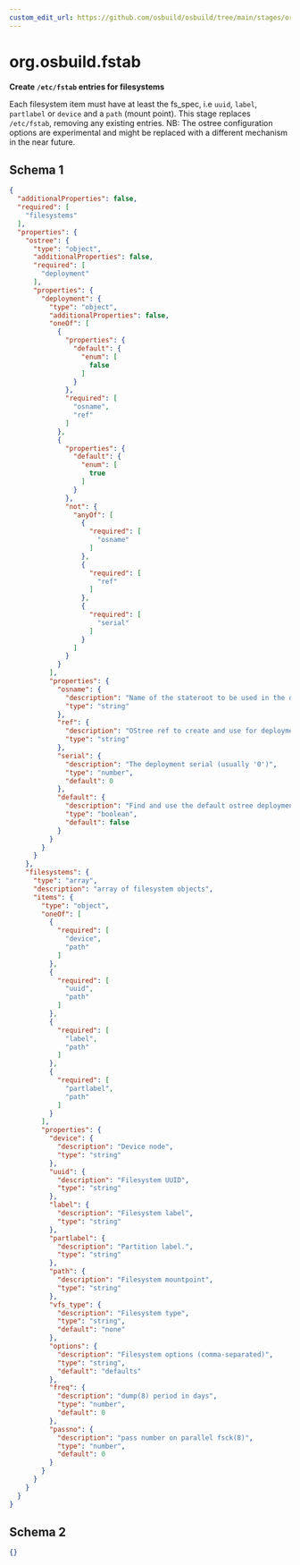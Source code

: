 ```yaml
---
custom_edit_url: https://github.com/osbuild/osbuild/tree/main/stages/org.osbuild.fstab.meta.json
---
```

# org.osbuild.fstab
<!--
[//]: # ( DO NOT MODIFY THIS FILE! )
[//]: # ( This content is generated by `scripts/pull_osbuild_modules.py` )
[//]: # ( Rather change the source of this: https://github.com/osbuild/osbuild/tree/main/stages/org.osbuild.fstab.meta.json )
-->

**Create `/etc/fstab` entries for filesystems**

Each filesystem item must have at least the fs_spec, i.e `uuid`,
`label`, `partlabel` or `device` and a `path` (mount point).
This stage replaces `/etc/fstab`, removing any existing entries.
NB: The ostree configuration options are experimental and might
be replaced with a different mechanism in the near future.

## Schema 1

```json
{
  "additionalProperties": false,
  "required": [
    "filesystems"
  ],
  "properties": {
    "ostree": {
      "type": "object",
      "additionalProperties": false,
      "required": [
        "deployment"
      ],
      "properties": {
        "deployment": {
          "type": "object",
          "additionalProperties": false,
          "oneOf": [
            {
              "properties": {
                "default": {
                  "enum": [
                    false
                  ]
                }
              },
              "required": [
                "osname",
                "ref"
              ]
            },
            {
              "properties": {
                "default": {
                  "enum": [
                    true
                  ]
                }
              },
              "not": {
                "anyOf": [
                  {
                    "required": [
                      "osname"
                    ]
                  },
                  {
                    "required": [
                      "ref"
                    ]
                  },
                  {
                    "required": [
                      "serial"
                    ]
                  }
                ]
              }
            }
          ],
          "properties": {
            "osname": {
              "description": "Name of the stateroot to be used in the deployment",
              "type": "string"
            },
            "ref": {
              "description": "OStree ref to create and use for deployment",
              "type": "string"
            },
            "serial": {
              "description": "The deployment serial (usually '0')",
              "type": "number",
              "default": 0
            },
            "default": {
              "description": "Find and use the default ostree deployment",
              "type": "boolean",
              "default": false
            }
          }
        }
      }
    },
    "filesystems": {
      "type": "array",
      "description": "array of filesystem objects",
      "items": {
        "type": "object",
        "oneOf": [
          {
            "required": [
              "device",
              "path"
            ]
          },
          {
            "required": [
              "uuid",
              "path"
            ]
          },
          {
            "required": [
              "label",
              "path"
            ]
          },
          {
            "required": [
              "partlabel",
              "path"
            ]
          }
        ],
        "properties": {
          "device": {
            "description": "Device node",
            "type": "string"
          },
          "uuid": {
            "description": "Filesystem UUID",
            "type": "string"
          },
          "label": {
            "description": "Filesystem label",
            "type": "string"
          },
          "partlabel": {
            "description": "Partition label.",
            "type": "string"
          },
          "path": {
            "description": "Filesystem mountpoint",
            "type": "string"
          },
          "vfs_type": {
            "description": "Filesystem type",
            "type": "string",
            "default": "none"
          },
          "options": {
            "description": "Filesystem options (comma-separated)",
            "type": "string",
            "default": "defaults"
          },
          "freq": {
            "description": "dump(8) period in days",
            "type": "number",
            "default": 0
          },
          "passno": {
            "description": "pass number on parallel fsck(8)",
            "type": "number",
            "default": 0
          }
        }
      }
    }
  }
}
```

## Schema 2

```json
{}
```
